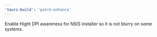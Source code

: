 ```yaml
---
'tauri-build': 'patch:enhance'
---
```


Enable Hight DPI awareness for NSIS installer so it is not blurry on some systems.
